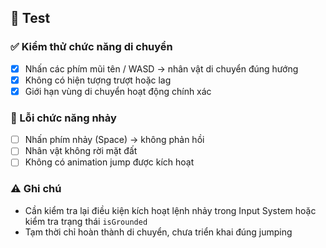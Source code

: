 ## 🧪 Test

### ✅ Kiểm thử chức năng di chuyển
- [x] Nhấn các phím mũi tên / WASD → nhân vật di chuyển đúng hướng
- [x] Không có hiện tượng trượt hoặc lag
- [x] Giới hạn vùng di chuyển hoạt động chính xác

### 🐞 Lỗi chức năng nhảy
- [ ] Nhấn phím nhảy (Space) → không phản hồi
- [ ] Nhân vật không rời mặt đất
- [ ] Không có animation jump được kích hoạt

### ⚠️ Ghi chú
- Cần kiểm tra lại điều kiện kích hoạt lệnh nhảy trong Input System hoặc kiểm tra trạng thái `isGrounded`
- Tạm thời chỉ hoàn thành di chuyển, chưa triển khai đúng jumping
